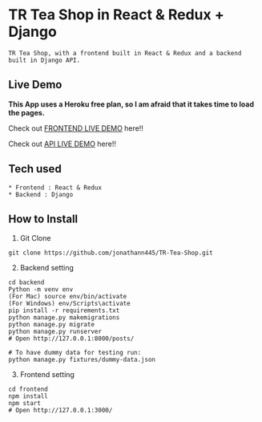 # TR Tea Shop in React & Redux + Django

```
TR Tea Shop, with a frontend built in React & Redux and a backend built in Django API.
```

## Live Demo

**This App uses a Heroku free plan, so I am afraid that it takes time to load the pages.**

Check out [FRONTEND LIVE DEMO](https://tea-shop-frontend1.herokuapp.com/) here!!

Check out [API LIVE DEMO](https://tea-shop-backend1.herokuapp.com/) here!!

## Tech used

```
* Frontend : React & Redux
* Backend : Django
```

## How to Install

1. Git Clone

```
git clone https://github.com/jonathann445/TR-Tea-Shop.git
```

2. Backend setting

```
cd backend
Python -m venv env
(For Mac) source env/bin/activate
(For Windows) env/Scripts\activate
pip install -r requirements.txt
python manage.py makemigrations
python manage.py migrate
python manage.py runserver
# Open http://127.0.0.1:8000/posts/

# To have dummy data for testing run:
python manage.py fixtures/dummy-data.json
```

3. Frontend setting

```
cd frontend
npm install
npm start
# Open http://127.0.0.1:3000/
```
